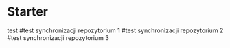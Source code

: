 # Starter
test
#test synchronizacji repozytorium 1
#test synchronizacji repozytorium 2
#test synchronizacji repozytorium 3

